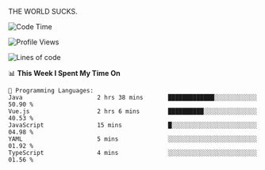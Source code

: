 THE WORLD SUCKS.

<!--START_SECTION:waka-->
![Code Time](http://img.shields.io/badge/Code%20Time-1%2C072%20hrs%2043%20mins-blue)

![Profile Views](http://img.shields.io/badge/Profile%20Views-2-blue)

![Lines of code](https://img.shields.io/badge/From%20Hello%20World%20I%27ve%20Written-1.4%20million%20lines%20of%20code-blue)

📊 **This Week I Spent My Time On** 

```text
💬 Programming Languages: 
Java                     2 hrs 38 mins       █████████████░░░░░░░░░░░░   50.90 % 
Vue.js                   2 hrs 6 mins        ██████████░░░░░░░░░░░░░░░   40.53 % 
JavaScript               15 mins             █░░░░░░░░░░░░░░░░░░░░░░░░   04.98 % 
YAML                     5 mins              ░░░░░░░░░░░░░░░░░░░░░░░░░   01.92 % 
TypeScript               4 mins              ░░░░░░░░░░░░░░░░░░░░░░░░░   01.56 % 
```


<!--END_SECTION:waka-->
